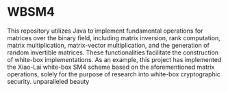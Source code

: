# WBSM4
This repository utilizes Java to implement fundamental operations for matrices over the binary field, including matrix inversion, rank computation, matrix multiplication, matrix-vector multiplication, and the generation of random invertible matrices. These functionalities facilitate the construction of white-box implementations. As an example, this project has implemented the Xiao-Lai white-box SM4 scheme based on the aforementioned matrix operations, solely for the purpose of research into white-box cryptographic security.
unparalleled beauty
